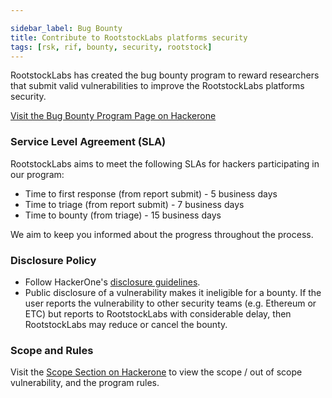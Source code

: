 ```yaml
---

sidebar_label: Bug Bounty
title: Contribute to RootstockLabs platforms security
tags: [rsk, rif, bounty, security, rootstock]
---
```


RootstockLabs has created the bug bounty program to reward researchers that submit valid vulnerabilities to improve the RootstockLabs platforms security.

<div class="btn-container">
  <span></span>
    <a class="green" href="https://hackerone.com/rootstocklabs">Visit the Bug Bounty Program Page on Hackerone</a>
</div>

### Service Level Agreement (SLA)

RootstockLabs aims to meet the following SLAs for hackers participating in our program:

* Time to first response (from report submit) - 5 business days
* Time to triage (from report submit) - 7 business days
* Time to bounty (from triage) - 15 business days

We aim to keep you informed about the progress throughout the process.

### Disclosure Policy

* Follow HackerOne's [disclosure guidelines](https://www.hackerone.com/disclosure-guidelines).
* Public disclosure of a vulnerability makes it ineligible for a bounty. If the user reports the vulnerability to other security teams (e.g. Ethereum or ETC) but reports to RootstockLabs with considerable delay, then RootstockLabs may reduce or cancel the bounty.

### Scope and Rules

Visit the [Scope Section on Hackerone](https://hackerone.com/rootstocklabs/policy_scopes) to view the scope / out of scope vulnerability, and the program rules.

